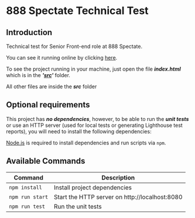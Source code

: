 # 888 Spectate Technical Test

## Introduction

Technical test for Senior Front-end role at 888 Spectate.

You can see it running online by clicking [here](https://roble.github.io/888-spectate).

To see the project running in your machine, just open the file ***index.html*** which is in the ***'[src](./src)'*** folder.

All other files are inside the ***src*** folder

## Optional requirements

This project has ***no dependencies***, however, to be able to run the ***unit tests*** or use an HTTP server (used for local tests or generating Lighthouse test reports), you will need to install the following dependencies:

[Node.js](https://nodejs.org) is required to install dependencies and run scripts via `npm`.

## Available Commands

| Command          | Description                                                                     |
| ---------------- | ------------------------------------------------------------------------------- |
| `npm install`    | Install project dependencies                                                    |
| `npm run start`  | Start the HTTP server on http://localhost:8080                                  |
| `npm run test`   | Run the unit tests                                                              |



